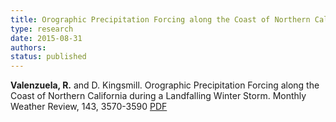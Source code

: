 ```yaml
---
title: Orographic Precipitation Forcing along the Coast of Northern California during a Landfalling Winter Storm
type: research
date: 2015-08-31
authors: 
status: published
---
```


__Valenzuela, R.__ and D. Kingsmill. Orographic Precipitation Forcing along the Coast of Northern California during a Landfalling Winter Storm. Monthly Weather Review, 143, 3570-3590 [PDF](https://journals.ametsoc.org/doi/pdf/10.1175/MWR-D-14-00365.1)